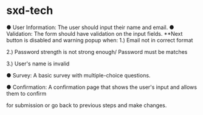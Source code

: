 # sxd-tech

● User Information: The user should input their name and email.
● Validation: The form should have validation on the input fields. 
**Next button is disabled and warning popup when:
  1.) Email not in correct format
  
  2.) Password strength is not strong enough/ Password must be matches
  
  3.) User's name is invalid 

● Survey: A basic survey with multiple-choice questions.

● Confirmation: A confirmation page that shows the user's input and allows them to confirm

for submission or go back to previous steps and make changes.


